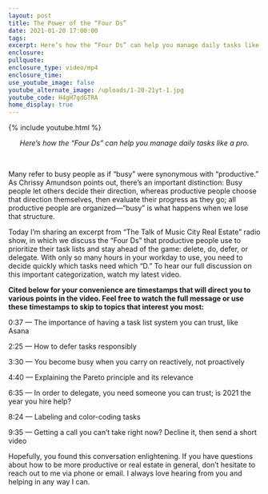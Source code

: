 ```yaml
---
layout: post
title: The Power of the “Four Ds”
date: 2021-01-20 17:00:00
tags:
excerpt: Here’s how the “Four Ds” can help you manage daily tasks like a pro.
enclosure:
pullquote:
enclosure_type: video/mp4
enclosure_time:
use_youtube_image: false
youtube_alternate_image: /uploads/1-20-21yt-1.jpg
youtube_code: H4gH7gdGTRA
home_display: true
---
```


{% include youtube.html %}

<center><em>Here&rsquo;s how the &ldquo;Four Ds&rdquo; can help you manage daily tasks like a pro.</em></center>

&nbsp;

Many refer to busy people as if “busy” were synonymous with “productive.” As Chrissy Amundson points out, there’s an important distinction: Busy people let others decide their direction, whereas productive people choose that direction themselves, then evaluate their progress as they go; all productive people are organized—“busy” is what happens when we lose that structure.&nbsp;

Today I’m sharing an excerpt from “The Talk of Music City Real Estate” radio show, in which we discuss the “Four Ds” that productive people use to prioritize their task lists and stay ahead of the game: delete, do, defer, or delegate. With only so many hours in your workday to use, you need to decide quickly which tasks need which “D.” To hear our full discussion on this important categorization, watch my latest video.&nbsp;

**Cited below for your convenience are timestamps that will direct you to various points in the video. Feel free to watch the full message or use these timestamps to skip to topics that interest you most:&nbsp;**

0:37 — The importance of having a task list system you can trust, like Asana&nbsp;

2:25 — How to defer tasks responsibly&nbsp;

3:30 — You become busy when you carry on reactively, not proactively

4:40 — Explaining the Pareto principle and its relevance&nbsp;

6:35 — In order to delegate, you need someone you can trust; is 2021 the year you hire help?

8:24 — Labeling and color-coding tasks

9:35 — Getting a call you can’t take right now? Decline it, then send a short video&nbsp;

Hopefully, you found this conversation enlightening. If you have questions about how to be more productive or real estate in general, don’t hesitate to reach out to me via phone or email. I always love hearing from you and helping in any way I can.
